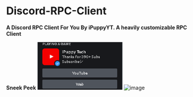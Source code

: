 # Discord-RPC-Client
**A Discord RPC Client For You By iPuppyYT. A heavily customizable RPC Client**

**Sneek Peek**
![preview-of-rpc](main-stream/rpc%20preview.png)
![image](https://user-images.githubusercontent.com/71689062/183264873-46c04ab8-af1e-4b0d-af68-8de2a80ca574.png)

